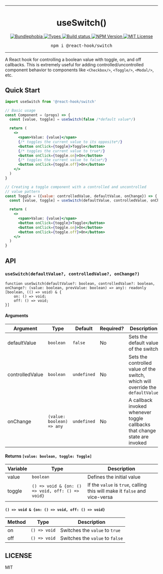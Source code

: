 <hr>
<div align="center">
  <h1 align="center">
    useSwitch()
  </h1>
</div>

<p align="center">
  <a href="https://bundlephobia.com/result?p=@react-hook/switch">
    <img alt="Bundlephobia" src="https://img.shields.io/bundlephobia/minzip/@react-hook/switch?style=for-the-badge&labelColor=24292e">
  </a>
  <a aria-label="Types" href="https://www.npmjs.com/package/@react-hook/switch">
    <img alt="Types" src="https://img.shields.io/npm/types/@react-hook/switch?style=for-the-badge&labelColor=24292e">
  </a>
  <a aria-label="Build status" href="https://travis-ci.com/jaredLunde/react-hook">
    <img alt="Build status" src="https://img.shields.io/travis/com/jaredLunde/react-hook?style=for-the-badge&labelColor=24292e">
  </a>
  <a aria-label="NPM version" href="https://www.npmjs.com/package/@react-hook/switch">
    <img alt="NPM Version" src="https://img.shields.io/npm/v/@react-hook/switch?style=for-the-badge&labelColor=24292e">
  </a>
  <a aria-label="License" href="https://jaredlunde.mit-license.org/">
    <img alt="MIT License" src="https://img.shields.io/npm/l/@react-hook/switch?style=for-the-badge&labelColor=24292e">
  </a>
</p>

<pre align="center">npm i @react-hook/switch</pre>
<hr>

A React hook for controlling a boolean value with toggle, on, and off callbacks. This
is extremely useful for adding controlled/uncontrolled component behavior to components
like `<Checkbox/>`, `<Toggle/>`, `<Modal/>`, etc.

## Quick Start

```jsx harmony
import useSwitch from '@react-hook/switch'

// Basic usage
const Component = (props) => {
  const [value, toggle] = useSwitch(false /*default value*/)

  return (
    <>
      <span>Value: {value}</span>
      {/* toggles the current value to its opposite*/}
      <button onClick={toggle}>Toggle</button>
      {/* toggles the current value to true*/}
      <button onClick={toggle.on}>On</button>
      {/* toggles the current value to false*/}
      <button onClick={toggle.off}>On</button>
    </>
  )
}

// Creating a toggle component with a controlled and uncontrolled
// value pattern
const Toggle = ({value: controlledValue, defaultValue, onChange}) => {
  const [value, toggle] = useSwitch(defaultValue, controlledValue, onChange)

  return (
    <>
      <span>Value: {value}</span>
      <button onClick={toggle}>Toggle</button>
      <button onClick={toggle.on}>On</button>
      <button onClick={toggle.off}>On</button>
    </>
  )
}
```

## API

### `useSwitch(defaultValue?, controlledValue?, onChange?)`

```
function useSwitch(defaultValue?: boolean, controlledValue?: boolean, onChange?: (value: boolean, prevValue: boolean) => any): readonly [boolean, (() => void) & {
    on: () => void;
    off: () => void;
}]
```

#### Arguments

| Argument        | Type                      | Default     | Required? | Description                                                                     |
| --------------- | ------------------------- | ----------- | --------- | ------------------------------------------------------------------------------- |
| defaultValue    | `boolean`                 | `false`     | No        | Sets the default value of the switch                                            |
| controlledValue | `boolean`                 | `undefined` | No        | Sets the controlled value of the switch, which will override the `defaultValue` |
| onChange        | `(value: boolean) => any` | `undefined` | No        | A callback invoked whenever toggle callbacks that change state are invoked      |

#### Returns `[value: boolean, toggle: Toggle]`

| Variable | Type                                             | Description                                                                |
| -------- | ------------------------------------------------ | -------------------------------------------------------------------------- |
| value    | `boolean`                                        | Defines the initial value                                                  |
| toggle   | `() => void & {on: () => void, off: () => void}` | If the `value` is `true`, calling this will make it `false` and vice-versa |

#### `() => void & {on: () => void, off: () => void}`

| Method | Type         | Description                     |
| ------ | ------------ | ------------------------------- |
| on     | `() => void` | Switches the `value` to `true`  |
| off    | `() => void` | Switches the `value` to `false` |

## LICENSE

MIT
